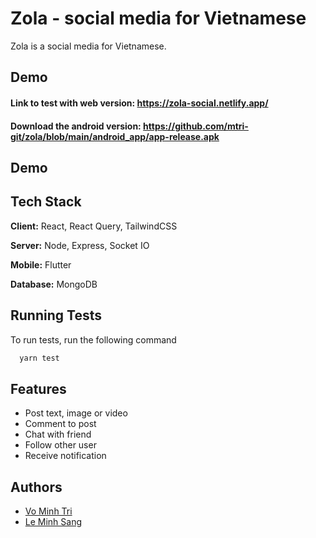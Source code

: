 # Zola - social media for Vietnamese

Zola is a social media for Vietnamese.


## Demo

#### Link to test with web version: https://zola-social.netlify.app/
#### Download the android version: https://github.com/mtri-git/zola/blob/main/android_app/app-release.apk 


## Demo


## Tech Stack

**Client:** React, React Query, TailwindCSS

**Server:** Node, Express, Socket IO

**Mobile:** Flutter

**Database:** MongoDB

## Running Tests

To run tests, run the following command

```bash
  yarn test
```

## Features

- Post text, image or video
- Comment to post
- Chat with friend
- Follow other user
- Receive notification


## Authors

- [Vo Minh Tri](https://github.com/mtri-git)
- [Le Minh Sang](https://github.com/3lesang)
